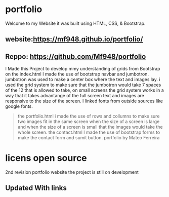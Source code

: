 # portfolio
Welcome to my Website it was built using HTML, CSS, & Bootstrap.
## website:https://mf948.github.io/portfolio/
## Reppo: https://github.com/Mf948/portfolio
 I Made this Project to develop mmy understanding of grids from Bootstrap
 on the index.html I made the use of bootstrap navbar and jumbotron.
jumbotron was used to make a center box where the text and images lay.
 i used the grid system to make sure that the jumbotron would take 7 spaces of the 12 that is allowed to take, on small screens the grid system works in a way that it takes advantange of the full screen
 text and images are responsive to the size of the screen.
I linked fonts from outside sources like google fonts. 
>the portfolio.html i made the use of rows and collumns to make sure two images fit in the same screen when the size of a screen is large and when the size of a screen is small that the images would take the whole screen.
the contact.html I made the use of bootstrap forms to make the contact form and sumit button.
portfolio by Mateo Ferreira 
# licens open source 
2nd revision portfolio website the project is still on  development
## Updated With links 
